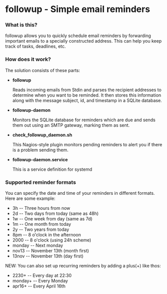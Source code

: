 # followup - Simple email reminders

### What is this?

followup allows you to quickly schedule email reminders by forwarding important emails to a specially constructed address. This can help you keep track of tasks, deadlines, etc.

### How does it work?

The solution consists of these parts:

- **followup**

  Reads incoming emails from Stdin and parses the recipient addresses to determine when you want to be reminded. It then stores this information along with the message subject, id, and timestamp in a SQLite database.

- **followup-daemon**

  Monitors the SQLite database for reminders which are due and sends them out using an SMTP gateway, marking them as sent.

- **check_followup_daemon.sh**

  This Nagios-style plugin monitors pending reminders to alert you if there is a problem sending them.
  
- **followup-daemon.service**

  This is a service definition for systemd

### Supported reminder formats

You can specify the date and time of your reminders in different formats.
Here are some example:

- 3h -- Three hours from now
- 2d -- Two days from today (same as 48h)
- 1w -- One week from day (same as 7d)
- 1m -- One month from today
- 2y -- Two years from today
- 8pm -- 8 o'clock in the afternoon
- 2000 -- 8 o'clock (using 24h scheme)
- monday -- Next monday
- nov13 -- November 13th (month first)
- 13nov -- November 13th (day first)

NEW: You can also set up recurring reminders by adding a plus(+) like thos:

- 2230+ -- Every day at 22:30
- monday+ -- Every Monday
- apr16+ -- Every April 16th


 
